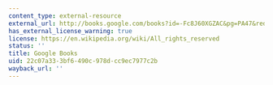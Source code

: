 ```yaml
---
content_type: external-resource
external_url: http://books.google.com/books?id=-Fc8J60XGZAC&pg=PA47&redir_esc=y#v=onepage&q&f=false
has_external_license_warning: true
license: https://en.wikipedia.org/wiki/All_rights_reserved
status: ''
title: Google Books
uid: 22c07a33-3bf6-490c-978d-cc9ec7977c2b
wayback_url: ''
---
```

